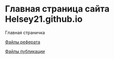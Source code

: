 # Главная страница сайта Helsey21.github.io

Главная страничка

[Файлы реферата](my-report/)

[Файлы публикации](my-report-www/)
